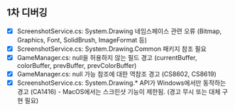 ## 1차 디버깅
- [x] ScreenshotService.cs: System.Drawing 네임스페이스 관련 오류 (Bitmap, Graphics, Font, SolidBrush, ImageFormat 등)
- [x] ScreenshotService.cs: System.Drawing.Common 패키지 참조 필요
- [x] GameManager.cs: null을 허용하지 않는 필드 경고 (currentBuffer, colorBuffer, prevBuffer, prevColorBuffer)
- [x] GameManager.cs: null 가능 참조에 대한 역참조 경고 (CS8602, CS8619)
- [x] ScreenshotService.cs: System.Drawing.* API가 Windows에서만 동작하는 경고 (CA1416) - MacOS에서는 스크린샷 기능이 제한됨. (경고 무시 또는 대체 구현 필요)
